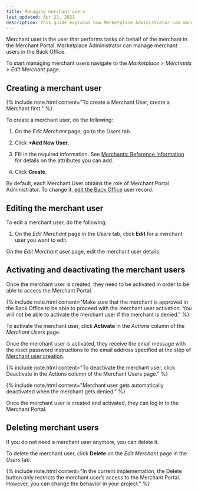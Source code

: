 ```yaml
---
title: Managing merchant users
last_updated: Apr 23, 2021
description: This guide explains how Marketplace Administrator can manage merchant users in the Back Office.
---
```


Merchant user is the user that performs tasks on behalf of the merchant in the Merchant Portal. Marketplace Administrator can manage merchant users in the Back Office.

To start managing  merchant users navigate to the *Marketplace* > *Merchants* > *Edit Merchant* page.

## Creating a merchant user

{% include note.html content="To create a Merchant User, create a Merchant first." %}

To create a merchant user, do the following:

1. On the *Edit Merchant* page, go to the *Users* tab.

2. Click **+Add New User**.

3. Fill in the required information. See [Merchants: Reference Information](/docs/marketplace/user/back-office-user-guides/merchants/merchants-reference-information.html) for details on the attributes you can add.

4. Click **Create**.

By default, each Merchant User obtains the role of Merchant Portal Administrator. To change it, [edit the Back Office](https://documentation.spryker.com/docs/managing-users#editing-a-user) user record.


## Editing the merchant user
To edit a merchant user, do the following:

1. On the *Edit Merchant* page in the *Users* tab, click **Edit** for a merchant user you want to edit.

On the *Edit Merchant user* page, edit the merchant user details.

## Activating and deactivating the merchant users

Once the merchant user is created, they need to be activated in order to be able to access the Merchant Portal.

{% include note.html content="Make sure that the merchant is approved in the Back Office to be able to proceed with the merchant user activation. You will not be able to activate the merchant user if the merchant is denied." %}

To activate the merchant user, click **Activate** in the *Actions* column of the *Merchant Users* page.

Once the merchant user is activated, they receive the email message with the reset password instructions to the email address specified at the step of [Merchant user creation](/docs/marketplace/user/back-office-user-guides/merchants/managing-merchant-users.html#creating-a-merchant-user).

{% include note.html content="To deactivate the merchant user, click Deactivate in the Actions column of the Merchant Users page." %}

{% include note.html content="Merchant user gets automatically deactivated when the merchant gets denied." %}

Once the merchant user is created and activated, they can log in to the Merchant Portal.

## Deleting merchant users

If you do not need a merchant user anymore, you can delete it.

To delete the merchant user, click **Delete** on the *Edit Merchant* page in the *Users* tab.

{% include note.html content="In the current implementation, the Delete button only restricts the merchant user’s access to the Merchant Portal. However, you can change the behavior in your project." %}
